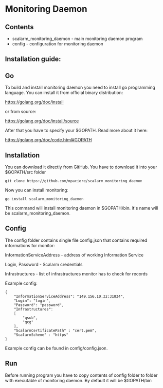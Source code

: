Monitoring Daemon 
============ 
Contents 
---------- 
* scalarm_monitoring_daemon - main monitoring daemon program
* config - configuration for monitoring daemon

Installation guide: 
---------------------- 
Go 
-- 
To build and install monitoring daemon you need to install go programming language. 
You can install it from official binary distribution: 

https://golang.org/doc/install

or from source: 

https://golang.org/doc/install/source 

After that you have to specify your $GOPATH. Read more about it here: 

https://golang.org/doc/code.html#GOPATH 

Installation 
-------------- 
You can download it directly from GitHub. You have to download it into your $GOPATH/src folder 
``` 
git clone https://github.com/mpaciore/scalarm_monitoring_daemon
``` 
Now you can install monitoring: 
```` 
go install scalarm_monitoring_daemon 
```` 
This command will install monitoring daemon in $GOPATH/bin. It's name will be scalarm_monitoring_daemon.

Config 
-------- 
The config folder contains single file config.json that contains required informations for monitor:

InformationServiceAddress - address of working Information Service

Login, Password - Scalarm credentials

Infrastructures - list of infrastructures monitor has to check for records

Example config:

```
{
	"InformationServiceAddress": "149.156.10.32:31034",
	"Login": "login",
	"Password": "password",
	"Infrastructures": 
	[
		"qsub",
		"qcg"
	],
	"ScalarmCertificatePath" : "cert.pem",
	"ScalarmScheme" : "https"
}
```
Example config can be found in config/config.json.

Run 
---- 
Before running program you have to copy contents of config folder to folder with executable of monitoring daemon. By default it will be $GOPATH/bin 

